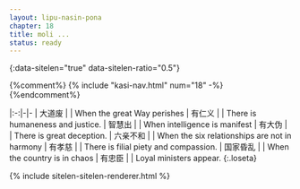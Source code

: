 ```yaml
---
layout: lipu-nasin-pona
chapter: 18
title: moli ...
status: ready
---
```


{:data-sitelen="true" data-sitelen-ratio="0.5"}

{%comment%}
{% include "kasi-nav.html" num="18" -%}
{%endcomment%}

|:-:|-|-
| 大道废   |  | When the great Way perishes
| 有仁义   |  | There is humaneness and justice.
| 智慧出   |  | When intelligence is manifest
| 有大伪   |  | There is great deception.
| 六亲不和 |  | When the six relationships are not in harmony
| 有孝慈   |  | There is filial piety and compassion.
| 国家昏乱 |  | When the country is in chaos
| 有忠臣   |  | Loyal ministers appear.
{:.loseta}

{% include sitelen-sitelen-renderer.html %}
